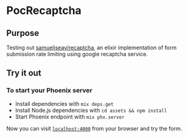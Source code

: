 # PocRecaptcha

## Purpose

Testing out [samueljseay/recaptcha](https://github.com/samueljseay/recaptcha), an elixir implementation of form submission rate limiting using google recaptcha service.

## Try it out

### To start your Phoenix server

* Install dependencies with `mix deps.get`
* Install Node.js dependencies with `cd assets && npm install`
* Start Phoenix endpoint with `mix phx.server`

Now you can visit [`localhost:4000`](http://localhost:4000) from your browser and try the form.

